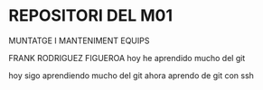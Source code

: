 # REPOSITORI DEL M01
MUNTATGE I MANTENIMENT EQUIPS

FRANK RODRIGUEZ FIGUEROA 
hoy he aprendido mucho del git

hoy sigo aprendiendo mucho del git
ahora aprendo de git con ssh
